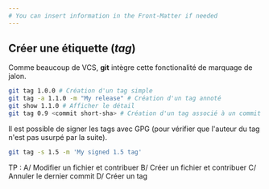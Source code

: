 ```yaml
---
# You can insert information in the Front-Matter if needed
---
```

## Créer une étiquette (_tag_)

Comme beaucoup de VCS, **git** intègre cette fonctionalité de marquage de jalon.

```bash
git tag 1.0.0 # Création d'un tag simple
git tag -a 1.1.0 -m "My release" # Création d'un tag annoté
git show 1.1.0 # Afficher le détail
git tag 0.9 <commit short-sha> # Création d'un tag associé à un commit
```


Il est possible de signer les tags avec GPG (pour vérifier que l'auteur du tag n'est pas usurpé par la suite).

```bash
git tag -s 1.5 -m 'My signed 1.5 tag'
```

<aside class="notes">
  TP&nbsp;: A/ Modifier un fichier et contribuer B/ Créer un fichier et contribuer C/ Annuler le dernier commit D/ Créer un tag
</aside>
